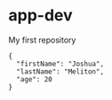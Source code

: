 # app-dev
My first repository
```
{
  "firstName": "Joshua",
  "lastName": "Meliton",
  "age": 20
}
```
